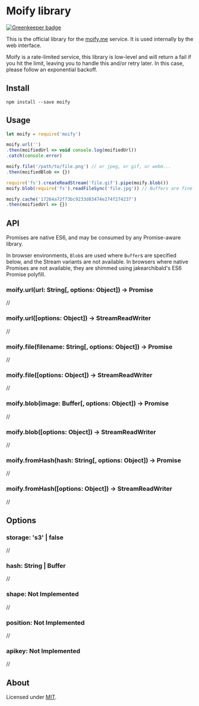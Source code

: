 # Moify library

[![Greenkeeper badge](https://badges.greenkeeper.io/passcod/moify.js.svg)](https://greenkeeper.io/)

This is the official library for the [moify.me] service. It is used
internally by the web interface.

Moify is a rate-limited service, this library is low-level and will
return a fail if you hit the limit, leaving you to handle this and/or
retry later. In this case, please follow an exponential backoff.

## Install

    npm install --save moify

## Usage

```js
let moify = require('moify')

moify.url('')
.then(moifiedUrl => void console.log(moifiedUrl))
.catch(console.error)

moify.file('/path/to/file.png') // or jpeg, or gif, or webm...
.then(moifiedBlob => {})

require('fs').createReadStream('file.gif').pipe(moify.blob())
moify.blob(require('fs').readFileSync('file.jpg')) // Buffers are fine

moify.cache('17264a72f73bc9233d83474e274f274237')
.then(moifiedUrl => {})
```

## API

Promises are native ES6, and may be consumed by any Promise-aware library.

In browser environments, `Blob`s are used where `Buffer`s are specified below,
and the Stream variants are not available. In browsers where native Promises
are not available, they are shimmed using jakearchibald's ES6 Promise polyfill.

### moify.url(url: String[, options: Object]) -> Promise

//

### moify.url([options: Object]) -> StreamReadWriter

//

### moify.file(filename: String[, options: Object]) -> Promise

//

### moify.file([options: Object]) -> StreamReadWriter

//

### moify.blob(image: Buffer[, options: Object]) -> Promise

//

### moify.blob([options: Object]) -> StreamReadWriter

//

### moify.fromHash(hash: String[, options: Object]) -> Promise

//

### moify.fromHash([options: Object]) -> StreamReadWriter

//

## Options

### storage: 's3' | false

//

### hash: String | Buffer

//

### shape: Not Implemented

//

### position: Not Implemented

//

### apikey: Not Implemented

//

## About

Licensed under [MIT].

[MIT]: http://passcod.mit-license.org
[moify.me]: https://moify.me
